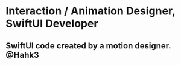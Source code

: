 # Interaction / Animation Designer, SwiftUI Developer
## SwiftUI code created by a motion designer. @Hahk3